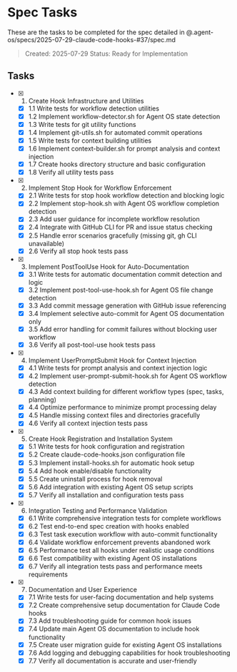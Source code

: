 # Spec Tasks

These are the tasks to be completed for the spec detailed in @.agent-os/specs/2025-07-29-claude-code-hooks-#37/spec.md

> Created: 2025-07-29
> Status: Ready for Implementation

## Tasks

- [x] 1. Create Hook Infrastructure and Utilities
  - [x] 1.1 Write tests for workflow detection utilities
  - [x] 1.2 Implement workflow-detector.sh for Agent OS state detection
  - [x] 1.3 Write tests for git utility functions
  - [x] 1.4 Implement git-utils.sh for automated commit operations
  - [x] 1.5 Write tests for context building utilities
  - [x] 1.6 Implement context-builder.sh for prompt analysis and context injection
  - [x] 1.7 Create hooks directory structure and basic configuration
  - [x] 1.8 Verify all utility tests pass

- [x] 2. Implement Stop Hook for Workflow Enforcement
  - [x] 2.1 Write tests for stop hook workflow detection and blocking logic
  - [x] 2.2 Implement stop-hook.sh with Agent OS workflow completion detection
  - [x] 2.3 Add user guidance for incomplete workflow resolution
  - [x] 2.4 Integrate with GitHub CLI for PR and issue status checking
  - [x] 2.5 Handle error scenarios gracefully (missing git, gh CLI unavailable)
  - [x] 2.6 Verify all stop hook tests pass

- [x] 3. Implement PostToolUse Hook for Auto-Documentation
  - [x] 3.1 Write tests for automatic documentation commit detection and logic
  - [x] 3.2 Implement post-tool-use-hook.sh for Agent OS file change detection
  - [x] 3.3 Add commit message generation with GitHub issue referencing
  - [x] 3.4 Implement selective auto-commit for Agent OS documentation only
  - [x] 3.5 Add error handling for commit failures without blocking user workflow
  - [x] 3.6 Verify all post-tool-use hook tests pass

- [x] 4. Implement UserPromptSubmit Hook for Context Injection
  - [x] 4.1 Write tests for prompt analysis and context injection logic
  - [x] 4.2 Implement user-prompt-submit-hook.sh for Agent OS workflow detection
  - [x] 4.3 Add context building for different workflow types (spec, tasks, planning)
  - [x] 4.4 Optimize performance to minimize prompt processing delay
  - [x] 4.5 Handle missing context files and directories gracefully
  - [x] 4.6 Verify all context injection tests pass

- [x] 5. Create Hook Registration and Installation System
  - [x] 5.1 Write tests for hook configuration and registration
  - [x] 5.2 Create claude-code-hooks.json configuration file
  - [x] 5.3 Implement install-hooks.sh for automatic hook setup
  - [x] 5.4 Add hook enable/disable functionality
  - [x] 5.5 Create uninstall process for hook removal
  - [x] 5.6 Add integration with existing Agent OS setup scripts
  - [x] 5.7 Verify all installation and configuration tests pass

- [x] 6. Integration Testing and Performance Validation
  - [x] 6.1 Write comprehensive integration tests for complete workflows
  - [x] 6.2 Test end-to-end spec creation with hooks enabled
  - [x] 6.3 Test task execution workflow with auto-commit functionality
  - [x] 6.4 Validate workflow enforcement prevents abandoned work
  - [x] 6.5 Performance test all hooks under realistic usage conditions
  - [x] 6.6 Test compatibility with existing Agent OS installations
  - [x] 6.7 Verify all integration tests pass and performance meets requirements

- [x] 7. Documentation and User Experience
  - [x] 7.1 Write tests for user-facing documentation and help systems
  - [x] 7.2 Create comprehensive setup documentation for Claude Code hooks
  - [x] 7.3 Add troubleshooting guide for common hook issues
  - [x] 7.4 Update main Agent OS documentation to include hook functionality
  - [x] 7.5 Create user migration guide for existing Agent OS installations
  - [x] 7.6 Add logging and debugging capabilities for hook troubleshooting
  - [x] 7.7 Verify all documentation is accurate and user-friendly